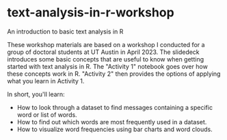 # text-analysis-in-r-workshop
An introduction to basic text analysis in R

These workshop materials are based on a workshop I conducted for a group of doctoral students at UT Austin in April 2023. The slidedeck introduces some basic concepts that are useful to know when getting started with text analysis in R. The "Activity 1" notebook goes over how these concepts work in R. "Activity 2" then provides the options of applying what you learn in Activity 1. 

In short, you'll learn:
* How to look through a dataset to find messages containing a specific word or list of words.
* How to find out which words are most frequently used in a dataset.
* How to visualize word frequencies using bar charts and word clouds.
